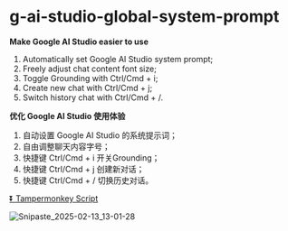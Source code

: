 # g-ai-studio-global-system-prompt

**Make Google AI Studio easier to use**

1. Automatically set Google AI Studio system prompt;
2. Freely adjust chat content font size;
3. Toggle Grounding with Ctrl/Cmd + i;
4. Create new chat with Ctrl/Cmd + j;
5. Switch history chat with Ctrl/Cmd + /.

**优化 Google AI Studio 使用体验**

1. 自动设置 Google AI Studio 的系统提示词；
2. 自由调整聊天内容字号；
3. 快捷键 Ctrl/Cmd + i 开关Grounding；
4. 快捷键 Ctrl/Cmd + j 创建新对话；
5. 快捷键 Ctrl/Cmd + / 切换历史对话。

[⏬ Tampermonkey Script](https://greasyfork.org/en/scripts/523344-google-ai-studio-%E9%BB%98%E8%AE%A4%E7%B3%BB%E7%BB%9F%E6%8F%90%E7%A4%BA%E8%AF%8D)

![Snipaste_2025-02-13_13-01-28](https://github.com/user-attachments/assets/c668a412-f42e-465b-af70-c9826a5de4f5)
